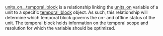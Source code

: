 [units\_on\_\_temporal\_block](@ref) is a relationship linking the [units\_on](@ref) variable of a unit to a specific [temporal\_block](@ref) object. As such, this relationship will determine which temporal block governs the on- and offline status of the unit. The temporal block holds information on the temporal scope and resolution for which the variable should be optimized.  
